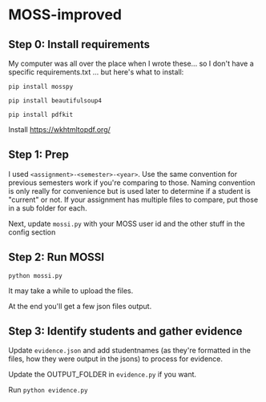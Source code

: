 # MOSS-improved

## Step 0: Install requirements

My computer was all over the place when I wrote these... so I don't have a specific requirements.txt ... but here's what to install:

`pip install mosspy`

`pip install beautifulsoup4`

`pip install pdfkit`

Install https://wkhtmltopdf.org/

## Step 1: Prep

I used `<assignment>-<semester>-<year>`. Use the same convention for previous semesters work if you're comparing to those. Naming convention is only really for convenience but is used later to determine if a student is "current" or not. If your assignment has multiple files to compare, put those in a sub folder for each.

Next, update `mossi.py` with your MOSS user id and the other stuff in the config section

## Step 2: Run MOSSI

`python mossi.py`

It may take a while to upload the files.

At the end you'll get a few json files output.

## Step 3: Identify students and gather evidence

Update `evidence.json` and add studentnames (as they're formatted in the files, how they were output in the jsons) to process for evidence.

Update the OUTPUT_FOLDER in `evidence.py` if you want.

Run `python evidence.py`
